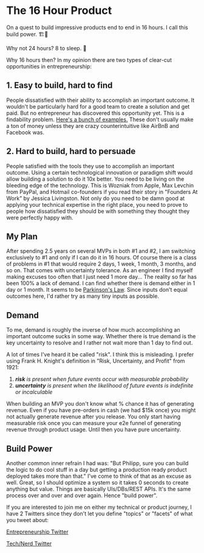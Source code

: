 # The 16 Hour Product

On a quest to build impressive products end to end in 16 hours. I call this build power. 🏗💪

Why not 24 hours? 8 to sleep. 🛌

Why 16 hours then? In my opinion there are two types of clear-cut opportunities in entrepreneurship:

## 1. Easy to build, hard to find

People dissatisfied with their ability to accomplish an important outcome. It wouldn't be particularly hard for a good team to create a solution and get paid. But no entrepreneur has discovered this opportunity yet. This is a findability problem. [Here's a bunch of examples.](https://www.indiehackers.com/products?minRevenue=1000&revenueVerification=stripe) These don't usually make a ton of money unless they are crazy counterintuitive like AirBnB and Facebook was.

## 2. Hard to build, hard to persuade

People satisfied with the tools they use to accomplish an important outcome. Using a certain technological innovation or paradigm shift would allow building a solution to do it 10x better. You need to be living on the bleeding edge of the technology. This is Wozniak from Apple, Max Levchin from PayPal, and Hotmail co-founders if you read their story in "Founders At Work" by Jessica Livingston. Not only do you need to be damn good at applying your technical expertise in the right place, you need to prove to people how dissatisfied they should be with something they thought they were perfectly happy with.

## My Plan

After spending 2.5 years on several MVPs in both #1 and #2, I am switching exclusively to #1 and only if I can do it in 16 hours. Of course there is a class of problems in #1 that would require 2 days, 1 week, 1 month, 3 months, and so on. That comes with uncertainty tolerance. As an engineer I find myself making excuses too often that I just need 1 more day... The reality so far has been 100% a lack of demand. I can find whether there is demand either in 1 day or 1 month. It seems to be [Parkinson's Law](https://en.wikipedia.org/wiki/Parkinson%27s_law). Since inputs don't equal outcomes here, I'd rather try as many tiny inputs as possible.

## Demand

To me, demand is roughly the inverse of how much accomplishing an important outcome sucks in some way. Whether there is true demand is the key uncertainty to resolve and I rather not wait more than 1 day to find out. 

A lot of times I've heard it be called "risk". I think this is misleading. I prefer using Frank H. Knight's definition in "Risk, Uncertainty, and Profit" from 1921:
1. _**risk** is present when future events occur with measurable probability_
2. _**uncertainty** is present when the likelihood of future events is indefinite or incalculable_

When building an MVP you don't know what % chance it has of generating revenue. Even if you have pre-orders in cash (we had $15k once) you might not actually generate revenue after you release. You only start having measurable risk once you can measure your e2e funnel of generating revenue through product usage. Until then you have pure uncertainty.

## Build Power

Another common inner refrain I had was: "But Philipp, sure you can build the logic to do cool stuff in a day but getting a production ready product deployed takes more than that." I've come to think of that as an excuse as well. Great, so I should optimize a system so it takes 0 seconds to create anything but value. Things are basically UIs/DBs/REST APIs. It's the same process over and over and over again. Hence "build power".

If you are interested to join me on either my technical or product journey, I have 2 Twitters since they don't let you define "topics" or "facets" of what you tweet about:

[Entrepreneurship Twitter](https://twitter.com/pcannons)

[Tech/Nerd Twitter](https://twitter.com/philipp_tech)
